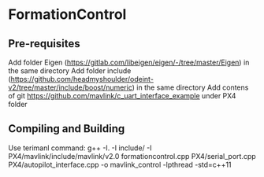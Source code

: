 # FormationControl

## Pre-requisites
Add folder Eigen (https://gitlab.com/libeigen/eigen/-/tree/master/Eigen) in the same directory
Add folder include (https://github.com/headmyshoulder/odeint-v2/tree/master/include/boost/numeric) in the same directory
Add contens of git https://github.com/mavlink/c_uart_interface_example under PX4 folder

## Compiling and Building
Use terimanl command: g++ -I. -I include/ -I PX4/mavlink/include/mavlink/v2.0 formationcontrol.cpp PX4/serial_port.cpp PX4/autopilot_interface.cpp -o mavlink_control -lpthread -std=c++11 
